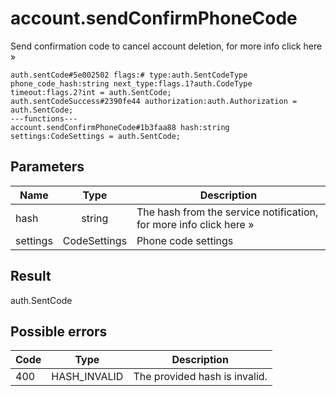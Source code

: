 # account.sendConfirmPhoneCode
Send confirmation code to cancel account deletion, for more info click here »

```
auth.sentCode#5e002502 flags:# type:auth.SentCodeType phone_code_hash:string next_type:flags.1?auth.CodeType timeout:flags.2?int = auth.SentCode;
auth.sentCodeSuccess#2390fe44 authorization:auth.Authorization = auth.SentCode;
---functions---
account.sendConfirmPhoneCode#1b3faa88 hash:string settings:CodeSettings = auth.SentCode;
```

## Parameters
| Name | Type | Description |
| ---- | :----: | ----------- |
| hash | string | The hash from the service notification, for more info click here » |
| settings | CodeSettings | Phone code settings |


## Result
auth.SentCode

## Possible errors
| Code | Type | Description |
| ---- | :----: | ----------- |
| 400 | HASH_INVALID | The provided hash is invalid. |

